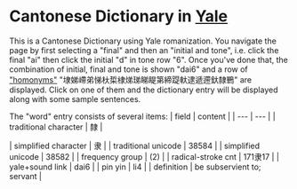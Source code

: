# Cantonese Dictionary in [Yale](https://en.wikipedia.org/wiki/Yale_romanization_of_Cantonese)

This is a Cantonese Dictionary using Yale romanization. You navigate the page by first selecting a "final" and then an "initial and tone", i.e. click the final "ai" then click the initial "d" in tone row "6". Once you've done that, the combination of initial, final and tone is shown "dai6" and a row of ["homonyms"](https://en.wikipedia.org/wiki/Homonym) "埭娣嵽弟悌杕梊棣焍珶睇睼第締踶軑逮遞遰釱隸鷤" are displayed. Click on one of them and the dictionary entry will be displayed along with some sample sentences.

The "word" entry consists of several items:
| field | content |
| --- | --- |
| traditional character | 隸 |

| simplified character | 隶 |
| traditional unicode | 38584 |
| simplified unicode | 38582 |
| frequency group | (2) |
| radical-stroke cnt | 171隶17 |
| yale+sound link | dai6 |
| pin yin | li4 |
| definition | be subservient to; servant |




